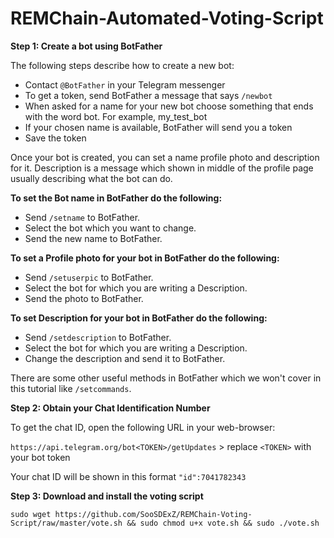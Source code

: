 # REMChain-Automated-Voting-Script

**Step 1: Create a bot using BotFather**

The following steps describe how to create a new bot:

* Contact `@BotFather` in your Telegram messenger
* To get a token, send BotFather a message that says `/newbot`
* When asked for a name for your new bot choose something that ends with the word bot. For example, my_test_bot
* If your chosen name is available, BotFather will send you a token
* Save the token

Once your bot is created, you can set a name profile photo and description for it. Description is a message which shown in middle of the profile page usually describing what the bot can do.

**To set the Bot name in BotFather do the following:**

* Send `/setname` to BotFather.
* Select the bot which you want to change.
* Send the new name to BotFather.

**To set a Profile photo for your bot in BotFather do the following:**

* Send `/setuserpic` to BotFather.
* Select the bot for which you are writing a Description.
* Send the photo to BotFather.

**To set Description for your bot in BotFather do the following:**

* Send `/setdescription` to BotFather.
* Select the bot for which you are writing a Description.
* Change the description and send it to BotFather.

There are some other useful methods in BotFather which we won't cover in this tutorial like `/setcommands`.

**Step 2: Obtain your Chat Identification Number**

To get the chat ID, open the following URL in your web-browser: 

`https://api.telegram.org/bot<TOKEN>/getUpdates` > replace `<TOKEN>` with your bot token

Your chat ID will be shown in this format `"id":7041782343`

**Step 3: Download and install the voting script**

```
sudo wget https://github.com/SooSDExZ/REMChain-Voting-Script/raw/master/vote.sh && sudo chmod u+x vote.sh && sudo ./vote.sh
```
